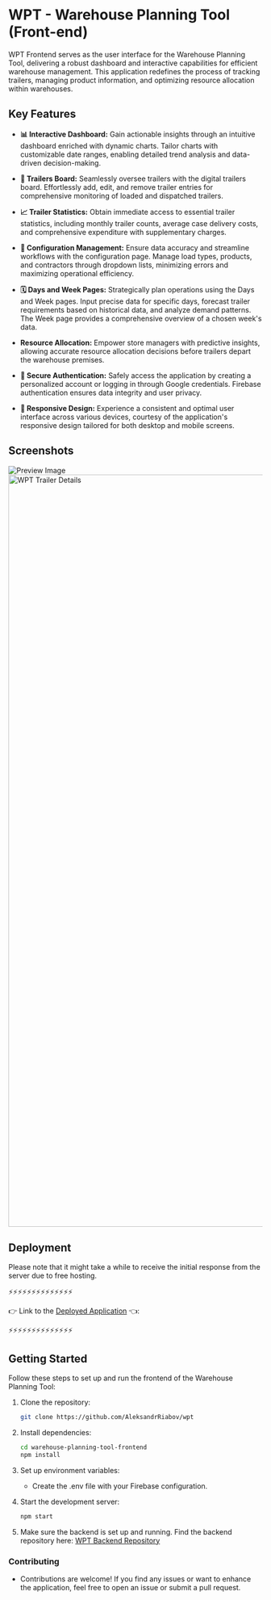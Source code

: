 # WPT - Warehouse Planning Tool (Front-end)

WPT Frontend serves as the user interface for the Warehouse Planning Tool, delivering a robust dashboard and interactive capabilities for efficient warehouse management. This application redefines the process of tracking trailers, managing product information, and optimizing resource allocation within warehouses.

## Key Features
- **📊 Interactive Dashboard:** Gain actionable insights through an intuitive dashboard enriched with dynamic charts. Tailor charts with customizable date ranges, enabling detailed trend analysis and data-driven decision-making.

- **🚚 Trailers Board:** Seamlessly oversee trailers with the digital trailers board. Effortlessly add, edit, and remove trailer entries for comprehensive monitoring of loaded and dispatched trailers.

- **📈 Trailer Statistics:** Obtain immediate access to essential trailer statistics, including monthly trailer counts, average case delivery costs, and comprehensive expenditure with supplementary charges.

- **🔧 Configuration Management:** Ensure data accuracy and streamline workflows with the configuration page. Manage load types, products, and contractors through dropdown lists, minimizing errors and maximizing operational efficiency.

- **🗓️ Days and Week Pages:** Strategically plan operations using the Days and Week pages. Input precise data for specific days, forecast trailer requirements based on historical data, and analyze demand patterns. The Week page provides a comprehensive overview of a chosen week's data.

- **Resource Allocation:** Empower store managers with predictive insights, allowing accurate resource allocation decisions before trailers depart the warehouse premises.

- **🔐 Secure Authentication:** Safely access the application by creating a personalized account or logging in through Google credentials. Firebase authentication ensures data integrity and user privacy.

- **📱 Responsive Design:** Experience a consistent and optimal user interface across various devices, courtesy of the application's responsive design tailored for both desktop and mobile screens.

## Screenshots

![Preview Image](https://github.com/AleksandrRiabov/wpt/assets/61385379/bcd790d1-fd6b-4ad8-94a9-254623864c49)
<img width="1490" alt="WPT Trailer Details" src="https://github.com/AleksandrRiabov/wpt/assets/61385379/199bb214-368b-42d0-b8f5-c81a7f2b9f70">


## Deployment

Please note that it might take a while to receive the initial response from the server due to free hosting.

⚡⚡⚡⚡⚡⚡⚡⚡⚡⚡⚡⚡⚡⚡

:point_right: Link to the [Deployed Application](https://warehouse-planning-tool.onrender.com/) 👈:

⚡⚡⚡⚡⚡⚡⚡⚡⚡⚡⚡⚡⚡⚡

## Getting Started

Follow these steps to set up and run the frontend of the Warehouse Planning Tool:

1. Clone the repository:
   ```sh
   git clone https://github.com/AleksandrRiabov/wpt

2. Install dependencies:
    ```sh
    cd warehouse-planning-tool-frontend
    npm install

3. Set up environment variables:
   - Create the .env file with your Firebase configuration.

4. Start the development server:
    ```sh
    npm start

5. Make sure the backend is set up and running. Find the backend repository here: [WPT Backend Repository](https://github.com/AleksandrRiabov/wptbackend)

### Contributing
 - Contributions are welcome! If you find any issues or want to enhance the application, feel free to open an issue or submit a pull request.   
  






